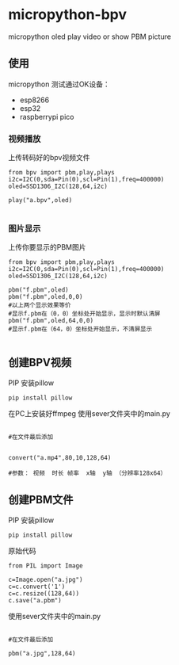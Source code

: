 # micropython-bpv
micropython oled play video or  show PBM picture


## 使用 

micropython 测试通过OK设备：
+ esp8266
+ esp32
+ raspberrypi pico

### 视频播放

上传转码好的bpv视频文件

```
from bpv import pbm,play,plays
i2c=I2C(0,sda=Pin(0),scl=Pin(1),freq=400000)
oled=SSD1306_I2C(128,64,i2c)

play("a.bpv",oled)


```

### 图片显示

上传你要显示的PBM图片

```
from bpv import pbm,play,plays
i2c=I2C(0,sda=Pin(0),scl=Pin(1),freq=400000)
oled=SSD1306_I2C(128,64,i2c)

pbm("f.pbm",oled)
pbm("f.pbm",oled,0,0)
#以上两个显示效果等价
#显示f.pbm在（0，0）坐标处开始显示，显示时默认清屏
pbm("f.pbm",oled,64,0,0)
#显示f.pbm在（64，0）坐标处开始显示，不清屏显示


```





## 创建BPV视频

PIP 安装pillow
```
pip install pillow
```

在PC上安装好ffmpeg 
使用sever文件夹中的main.py

```

#在文件最后添加 


convert("a.mp4",80,10,128,64)

#参数： 视频  时长 帧率  x轴  y轴 （分辨率128x64）
```



## 创建PBM文件

PIP 安装pillow
```
pip install pillow
```

原始代码
```
from PIL import Image

c=Image.open("a.jpg")
c=c.convert('1')
c=c.resize((128,64))
c.save("a.pbm")
```

使用sever文件夹中的main.py

```

#在文件最后添加

pbm("a.jpg",128,64)
```

